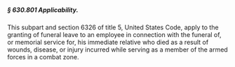 ##### § 630.801 Applicability. #####

This subpart and section 6326 of title 5, United States Code, apply to the granting of funeral leave to an employee in connection with the funeral of, or memorial service for, his immediate relative who died as a result of wounds, disease, or injury incurred while serving as a member of the armed forces in a combat zone.